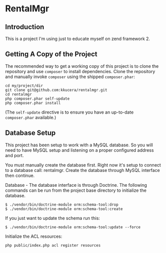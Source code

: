 RentalMgr
=======================

Introduction
------------
This is a project I'm using just to educate myself on zend framework 2.



Getting A Copy of the Project
-----------------------------
The recommended way to get a working copy of this project is to clone the repository
and use `composer` to install dependencies. Clone the repository and manually invoke
`composer` using the shipped `composer.phar`:

    cd my/project/dir
    git clone git@github.com:kkucera/rentalmgr.git
    cd rentalmgr
    php composer.phar self-update
    php composer.phar install

(The `self-update` directive is to ensure you have an up-to-date `composer.phar`
available.)



Database Setup
---------------
This project has been setup to work with a MySQL database. So you will need to have MySQL setup and listening
on a proper configured address and port.

You must manually create the database first. Right now it's setup to connect to a database call: rentalmgr.
Create the database through MySQL interface then continue.

Database - The database interface is through Doctrine.  The following commands can be run from the project base
directory to initialize the database.

    $ ./vendor/bin/doctrine-module orm:schema-tool:drop
    $ ./vendor/bin/doctrine-module orm:schema-tool:create

If you just want to update the schema run this:

    $ ./vendor/bin/doctrine-module orm:schema-tool:update --force


Initialize the ACL resources:

    php public/index.php acl register resources
